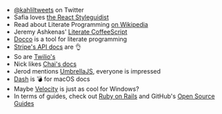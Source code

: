 - [@kahliltweets](https://twitter.com/kahliltweets/status/1055353449129406464)  on Twitter
- Safia loves [the React Styleguidist](https://react-styleguidist.js.org/)
- Read about Literate Programming [on Wikipedia](https://en.wikipedia.org/wiki/Literate_programming)
- Jeremy Ashkenas' [Literate CoffeeScript](https://coffeescript.org/#literate)
- [Docco](http://ashkenas.com/docco/) is a tool for literate programming
- [Stripe's API docs](https://stripe.com/docs/api) are 👌
- So are [Twilio's](https://www.twilio.com/docs/)
- Nick likes [Chai's docs](https://www.chaijs.com/api/assert/)
- Jerod mentions [UmbrellaJS]((https://umbrellajs.com/documentation#home)), everyone is impressed
- [Dash](https://kapeli.com/dash) is 💣 for macOS docs
- Maybe [Velocity](http://velocity.silverlakesoftware.com/) is just as cool for Windows?
- In terms of guides, check out [Ruby on Rails](http://guides.rubyonrails.org/) and GitHub's [Open Source Guides](https://opensource.guide/)